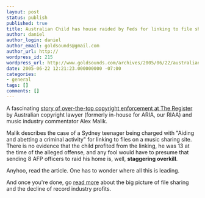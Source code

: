 ```yaml
---
layout: post
status: publish
published: true
title: Australian Child has house raided by Feds for linking to file sharing site
author: daniel
author_login: daniel
author_email: goldsounds@gmail.com
author_url: http://
wordpress_id: 215
wordpress_url: http://www.goldsounds.com/archives/2005/06/22/australian-child-has-house-raided-by-feds-for-linking-to-file-sharing-site/
date: 2005-06-22 12:21:23.000000000 -07:00
categories:
- general
tags: []
comments: []
---
```

A fascinating <a href="http://www.theregister.co.uk/2005/06/20/australian_teenager_charged_over_website_linking/">story of over-the-top copyright enforcement at The Register</a> by Australian copyright lawyer (formerly in-house for ARIA, our RIAA) and music industry commentator Alex Malik.

Malik describes the case of a Sydney teenager being charged with "Aiding and abetting a criminal activity" for linking to files on a music sharing site. There is no evidence that the child profited from the linking, he was 13 at the time of the alleged offense, and any fool would have to presume that sending 8 AFP officers to raid his home is, well, <strong>staggering overkill</strong>.

Anyhoo, read the article. One has to wonder where all this is leading.

And once you're done, go <a href="http://www.thepodcastnetwork.com/gadget/2005/03/21/music-piracy-its-your-choice-or-is-it/">read more</a> about the big picture of file sharing and the decline of record industry profits.
